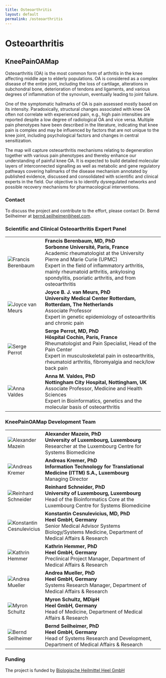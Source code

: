 ```yaml
---
title: Osteoarthritis
layout: default
permalink: /osteoarthritis
---
```


# Osteoarthritis

## KneePainOAMap

Osteoarthritis (OA) is the most common form of arthritis in the knee affecting middle age to elderly populations. OA is considered as a complex disease of the entire joint, including the loss of cartilage, alterations in subchondral bone, deterioration of tendons and ligaments, and various degrees of inflammation of the synovium, eventually leading to joint failure.  

One of the symptomatic hallmarks of OA is pain assessed mostly based on its intensity. Paradoxically, structural changes associated with knee OA often not correlate with experienced pain, e.g., high pain intensities are reported despite a low degree of radiological OA and vice versa. Multiple pain phenotypes have been described in the literature, indicating that knee pain is complex and may be influenced by factors that are not unique to the knee joint, including psychological factors and changes in central sensitization.  

The map will capture osteoarthritis mechanisms relating to degeneration together with various pain phenotypes and thereby enhance our understanding of painful knee OA. It is expected to build detailed molecular layers of interconnected signalling as well as metabolic and gene regulatory pathways covering hallmarks of the disease mechanism annotated by published evidence, discussed and consolidated with scientific and clinical experts in the field. Our objective is to identify dysregulated networks and possible recovery mechanisms for pharmacological interventions.  

### Contact

To discuss the project and contribute to the effort, please contact Dr. Bernd Seilheimer at [bernd.seilheimer@heel.com](mailto:bernd.seilheimer@heel.com).

### Scientific and Clinical Osteoarthritis Expert Panel

<table>
<tr>
<td style="width: 105px;"><img src="../images/team/FrancisBerenbaum.jpg" alt="Francis Berenbaum"/></td>
<td><strong>Francis Berenbaum, MD, PhD</strong><br /><strong>Sorbonne Université, Paris, France</strong><br />Academic rheumatologist at the University Pierre and Marie Curie (UPMC)<br />Expert in the field of inflammatory arthritis, mainly rheumatoid arthritis, ankylosing spondylitis, psoriatic arthritis, and from osteoarthritis</td>
</tr>
<tr>
<td style="width: 105px;"><img src="../images/team/JoycevanMeurs.jpg" alt="Joyce van Meurs"/></td>
<td><strong>Joyce B. J. van Meurs, PhD</strong><br /><strong>University Medical Center Rotterdam, Rotterdam, The Netherlands</strong><br />
Associate Professor<br />Expert in genetic epidemiology of osteoarthritis and chronic pain</td>
</tr>
<tr>
<td style="width: 105px;"><img src="../images/team/SergePerrot.jpg" alt="Serge Perrot"/></td>
<td><strong>Serge Perrot, MD, PhD</strong><br /><strong>Hôspital Cochin, Paris, France</strong><br />
Rheumatologist and Pain Specialist, Head of the Pain Center<br /><!--Professor of Clinical Pharmacology, Paris Descartes University<br />-->Expert in musculoskeletal pain in osteoarthritis, rheumatoid arthritis, fibromyalgia and neck/low back pain</td>
</tr>
<tr>
<td style="width: 105px;"><img src="../images/team/AnnaValdes.jpg" alt="Anna Valdes"/></td>
<td><strong>Anna M. Valdes, PhD</strong><br /><strong>Nottingham City Hospital, Nottingham, UK</strong><br />
Associate Professor, Medicine and Health Sciences<br />Expert in Bioinformatics, genetics and the molecular basis of osteoarthritis</td>
</tr>
</table>

### KneePainOAMap Development Team

<table>
<tr>
<td style="width: 105px;"><img src="../images/team/AlexanderMazein.jpg" alt="Alexander Mazein" /></td>
<td><strong>Alexander Mazein, PhD</strong><br /><strong>University of Luxembourg, Luxembourg</strong><br />
Researcher at the Luxembourg Centre for Systems Biomedicine</td>
</tr>
<tr>
<td><img src="../images/team/AndreasKremer.jpg" alt="Andreas Kremer" /></td>
<td><strong>Andreas Kremer, PhD</strong><br /><strong>Information Technology for Translational Medicine (ITTM) S.A., Luxembourg
</strong><br />Managing Director<br /></td>
</tr>
<tr>
<td><img src="../images/team/ReinhardSchneider.jpg" alt="Reinhard Schneider" /></td>
<td><strong>Reinhard Schneider, PhD</strong><br /><strong>University of Luxembourg, Luxembourg
</strong><br />Head of the Bioinformatics Core at the Luxembourg Centre for Systems Biomedicine<br /></td>
</tr>
<tr>
<td><img src="../images/team/KonstantinCesnulevicius.jpg" alt="Konstantin Cesnulevicius" /></td>
<td><strong>Konstantin Cesnulevicius, MD, PhD</strong><br /><strong>Heel GmbH, Germany
</strong><br />Senior Medical Advisor Systems Biology/Systems Medicine, Department of Medical Affairs & Research<br /></td>
</tr>
<tr>
<td><img src="../images/team/KathrinHemmer.jpg" alt="Kathrin Hemmer" /></td>
<td><strong>Kathrin Hemmer, PhD</strong><br /><strong>Heel GmbH, Germany
</strong><br />Preclinical Project Manager, Department of Medical Affairs & Research<br /></td>
</tr>
<tr>
<td><img src="../images/team/noprofile.png" alt="Andrea Mueller" /></td>
<td><strong>Andrea Mueller, PhD</strong><br /><strong>Heel GmbH, Germany
</strong><br />Systems Research Manager, Department of Medical Affairs & Research<br /></td>
</tr>
<tr>
<td><img src="../images/team/MyronSchultz.jpg" alt="Myron Schultz" /></td>
<td><strong>Myron Schultz, MDipH</strong><br /><strong>Heel GmbH, Germany
</strong><br />Head of Medicine, Department of Medical Affairs & Research<br /></td>
</tr>
<tr>
<td><img src="../images/team/BerndSeilheimer.jpg" alt="Bernd Seilheimer" /></td>
<td><strong>Bernd Seilheimer, PhD</strong><br /><strong>Heel GmbH, Germany
</strong><br />Head of Systems Research and Development, Department of Medical Affairs & Research<br /></td>
</tr>
</table>

### Funding

The project is funded by [Biologische Heilmittel Heel GmbH](https://www.heel.de)

